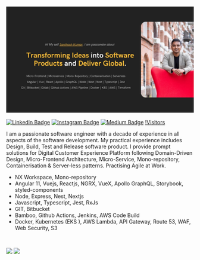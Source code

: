 ![alt text](./images/profile.jpg)

[![Linkedin Badge](https://img.shields.io/badge/-LinkedIn-0e76a8?style=flat-square&logo=Linkedin&logoColor=white)](https://www.linkedin.com/in/santhosh-kumar-r-04711024/)
[![Instagram Badge](https://img.shields.io/badge/-Instagram-e4405f?style=flat-square&logo=Instagram&logoColor=white)](https://www.instagram.com/naga.santhosh.kumar/)
[![Medium Badge](https://img.shields.io/badge/medium-%2312100E.svg?&style=for-square&logo=medium&logoColor=white)](https://santhoshkumarravi.medium.com/)
[!Visitors](https://visitor-badge.glitch.me/badge?page_id=santhoshkumarravichandran)


I am a passionate software engineer with a decade of experience in all aspects of the software development. My practical experience includes Design, Build, Test and Release software product. I provide prompt solutions for Digital Customer Experience Platform following Domain-Driven Design, Micro-Frontend Architecture, Micro-Service, Mono-repository, Containerisation & Server-less patterns. Practising Agile at Work.

- NX Workspace, Mono-repository
- Angular 11, Vuejs, Reactjs, NGRX, VueX, Apollo GraphQL, Storybook, styled-components
- Node, Express, Nest, Nextjs
- Javascript, Typescript, Jest, RxJs
- GIT, Bitbucket
- Bamboo, Github Actions, Jenkins, AWS Code Build
- Docker, Kubernetes (EKS ), AWS Lambda, API Gateway, Route 53, WAF, Web Security, S3

</br>

<p>
  <img height="180em" src="https://github-readme-stats.vercel.app/api?username=santhoshkumarravichandran&show_icons=true&hide_border=true&&count_private=true&include_all_commits=true" />
  <img height="180em" src="https://github-readme-stats.vercel.app/api/top-langs/?username=santhoshkumarravichandran&exclude_repo=KNN-Image-Classification&show_icons=true&hide_border=true&layout=compact&langs_count=8"/>
</p>




